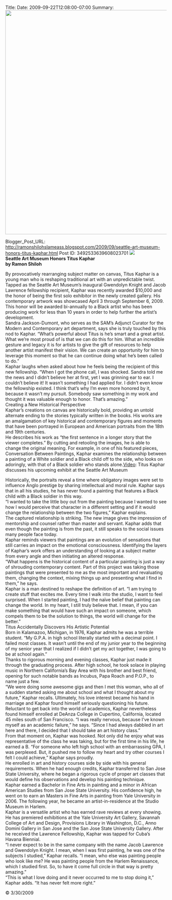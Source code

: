 Title: 
Date: 2009-09-22T12:08:00-07:00
Summary: <img src="http://i411.photobucket.com/albums/pp194/nicolekcnw/KapharPainting.jpg" width="700">

Blogger_Post_URL: http://ramonshilohslameass.blogspot.com/2009/09/seattle-art-museum-honors-titus-kaphar.html
Post ID: 3492533639608023701
[![](http://i411.photobucket.com/albums/pp194/nicolekcnw/KapharPainting.jpg)](http://i411.photobucket.com/albums/pp194/nicolekcnw/KapharPainting.jpg)  
**Seattle Art Museum Honors Titus Kaphar**  
**by Ramon Shiloh**  
  
By provocatively rearranging subject matter on canvas, Titus Kaphar is a young man who is reshaping traditional art with an unpredictable twist.  
Tapped as the Seattle Art Museum’s inaugural Gwendolyn Knight and Jacob Lawrence fellowship recipient, Kaphar was recently awarded $10,000 and the honor of being the first solo exhibitor in the newly created gallery. His contemporary artwork was showcased April 3 through September 6, 2009\.  
This honor will be awarded bi\-annually to a Black artist who has been producing work for less than 10 years in order to help further the artist’s development.  
Sandra Jackson\-Dumont, who serves as the SAM’s Adjunct Curator for the Modern and Contemporary art department, says she is truly touched by this nod to Kaphar. “What’s powerful about Titus is he’s smart and a great artist. What we’re most proud of is that we can do this for him. What an incredible gesture and legacy it is for artists to give the gift of resources to help another artist manifest their vision. We can create an opportunity for him to leverage this moment so that he can continue doing what he’s been called to do.”  
Kaphar laughs when asked about how he feels being the recipient of this new fellowship. “When I got the phone call, I was shocked. Sandra told me the news and I didn’t believe her at first, yet I was grinning ear to ear. I couldn’t believe it! It wasn’t something I had applied for. I didn’t even know the fellowship existed. I think that’s why I’m even more honored by it, because it wasn’t my pursuit. Somebody saw something in my work and thought it was valuable enough to honor. That’s amazing.”  
Creating a New Historical Perspective  
Kaphar’s creations on canvas are historically bold, providing an untold alternate ending to the stories typically written in the books. His works are an amalgamation of key historical and contemporary figures and moments that have been portrayed in European and American portraits from the 18th and 19th centuries.  
He describes his work as “the first sentence in a longer story that the viewer completes.” By cutting and retooling the images, he is able to change the original meaning. For example, in one of his featured pieces, Conversation Between Paintings, Kaphar examines the relationship between a painting of a White soldier and a Black child off to the side, who looks on adoringly, with that of a Black soldier who stands alone.[Video](http://www.youtube.com/watch?v=dfvk2enrO-g "Titus Kaphar"): Titus Kaphar discusses his upcoming exhibit at the Seattle Art Museum  
  
Historically, the portraits reveal a time where obligatory images were set to influence Anglo prestige by sharing intellectual and moral rule. Kaphar says that in all his studies, he has never found a painting that features a Black child with a Black soldier in this way.  
“I wanted to take the little boy out from the painting because I wanted to see how I would perceive that character in a different setting and if it would change the relationship between the two figures,” Kaphar explains.  
The captured relationship is striking. The new image gives the impression of mentorship and counsel rather than master and servant. Kaphar adds that even though the painting is from the past, it still speaks to the social issues many people face today.  
Kaphar reminds viewers that paintings are an evolution of sensations that still carries an impact on the emotional consciousness. Identifying the layers of Kaphar’s work offers an understanding of looking at a subject matter from every angle and then initiating an altered response.  
“What happens is the historical content of a particular painting is just a way of shrouding contemporary content. Part of this project was taking those paintings that were presented to me as the most important and revaluating them, changing the context, mixing things up and presenting what I find in them,” he says.  
Kaphar is a man destined to reshape the definition of art. “I am trying to create stuff that excites me. Every time I walk into the studio, I want to feel surprised. When I started painting, I had the naïve belief that painting can change the world. In my heart, I still truly believe that. I mean, if you can make something that would have such an impact on someone, which compels them to be the solution to things, the world will change for the better.”  
Titus Accidentally Discovers His Artistic Potential  
Born in Kalamazoo, Michigan, in 1976, Kaphar admits he was a terrible student. “My G.P.A. in high school literally started with a decimal point. I failed most classes. It wasn’t until the end of my junior year to the beginning of my senior year that I realized if I didn’t get my act together, I was going to be at school again.”  
Thanks to rigorous morning and evening classes, Kaphar just made it through the graduating process. After high school, he took solace in playing music in Northern California’s Bay Area with his brother and best friend, opening for such notable bands as Incubus, Papa Roach and P.O.P., to name just a few.  
“We were doing some awesome gigs and then I met this woman, who all of a sudden started asking me about school and what I thought about my future,” Kaphar recalls. Ultimately, his love interest became his hand in marriage and Kaphar found himself seriously questioning his future.  
Reluctant to get back into the world of academics, Kaphar nevertheless found himself enrolled at DeAnza College in Cupertino, California, located 45 miles south of San Francisco. “I was really nervous, because I’ve known myself as an academic failure,” he says. “Since I had always dabbled in art here and there, I decided that I should take an art history class.”  
From that moment on, Kaphar was hooked. Not only did he enjoy what was representative of the class he was taking, but for the first time in his life, he earned a B. “For someone who left high school with an embarrassing GPA, I was perplexed. But, it pushed me to follow my heart and try other courses I felt I could achieve,” Kaphar says proudly.  
He enrolled in art and history courses side by side with his general requirements. When he had enough credits, Kaphar transferred to San Jose State University, where he began a rigorous cycle of proper art classes that would define his observations and develop his painting technique.  
Kaphar earned a Bachelor in Fine Arts in painting and a minor in African American Studies from San Jose State University. His confidence high, he went on to earn an Masters in Fine Arts in painting from Yale University in 2006\. The following year, he became an artist\-in\-residence at the Studio Museum in Harlem.  
Kaphar is a versatile artist who has earned rave reviews at every showing. He has premiered exhibitions at the Yale University Art Gallery, Savannah College of Art and Design, Provisions Library in Washington, D.C., Anno Domini Gallery in San Jose and the San Jose State University Gallery. After he received the Lawrence Fellowship, Kaphar was tapped for Cuba’s Havana Biennial.  
“I never expect to be in the same company with the name Jacob Lawrence and Gwendolyn Knight. I mean, when I was first painting, he was one of the subjects I studied,” Kaphar recalls. “I mean, who else was painting people who look like me? He was painting people from the Harlem Renaissance, which I studied first. So, to have it come full circle in that way is pretty amazing.”  
“This is what I love doing and it never occurred to me to stop doing it,” Kaphar adds. “It has never felt more right.”  
  
  
  
© 3/30/2009